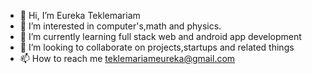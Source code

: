 - 👋 Hi, I’m Eureka Teklemariam
- 👀 I’m interested in computer's,math and physics.
- 🌱 I’m currently learning full stack web and android app development
- 💞️ I’m looking to collaborate on projects,startups and related things
- 📫 How to reach me teklemariameureka@gmail.com
  
  
  

<!---
xeureka/xeureka is a ✨ special ✨ repository because its `README.md` (this file) appears on your GitHub profile.
You can click the Preview link to take a look at your changes.
--->
